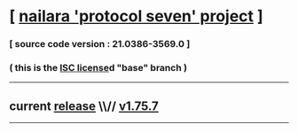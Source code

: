 
# [ [nailara 'protocol seven' project](http://nailara.network/) ]

### [ source code version : 21.0386-3569.0 ]

### ( this is the [ISC license](license)d "base" branch )
---
## current [release](https://github.com/taekiten/nailara/releases) \\\\// [v1.75.7](https://github.com/taekiten/nailara/releases/tag/v1.75.7)
---

